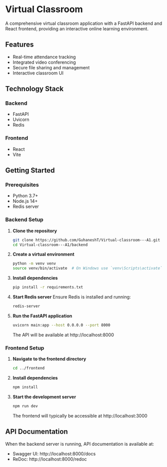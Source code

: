 # Virtual Classroom

A comprehensive virtual classroom application with a FastAPI backend and React frontend, providing an interactive online learning environment.

## Features

- Real-time attendance tracking
- Integrated video conferencing
- Secure file sharing and management
- Interactive classroom UI

## Technology Stack

### Backend
- FastAPI
- Uvicorn
- Redis

### Frontend
- React
- Vite

## Getting Started

### Prerequisites

- Python 3.7+
- Node.js 14+
- Redis server

### Backend Setup

1. **Clone the repository**
   ```bash
   git clone https://github.com/GuhaneshT/Virtual-classroom---A1.git
   cd Virtual-classroom---A1/backend
   ```

2. **Create a virtual environment**
   ```bash
   python -m venv venv
   source venv/bin/activate  # On Windows use `venv\Scripts\activate`
   ```

3. **Install dependencies**
   ```bash
   pip install -r requirements.txt
   ```

4. **Start Redis server**
   Ensure Redis is installed and running:
   ```bash
   redis-server
   ```

5. **Run the FastAPI application**
   ```bash
   uvicorn main:app --host 0.0.0.0 --port 8000
   ```
   The API will be available at http://localhost:8000

### Frontend Setup

1. **Navigate to the frontend directory**
   ```bash
   cd ../frontend
   ```

2. **Install dependencies**
   ```bash
   npm install
   ```

3. **Start the development server**
   ```bash
   npm run dev
   ```
   The frontend will typically be accessible at http://localhost:3000

## API Documentation

When the backend server is running, API documentation is available at:
- Swagger UI: http://localhost:8000/docs
- ReDoc: http://localhost:8000/redoc
